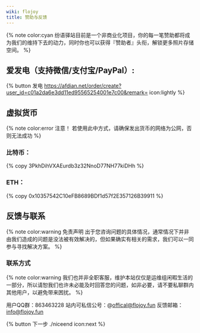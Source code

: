 ```yaml
---
wiki: flojoy
title: 赞助与反馈
---
```


{% note color:cyan 纷语驿站目前是一个非商业化项目，你的每一笔赞助都将成为我们的维持下去的动力，同时你也可以获得『赞助者』头衔，解锁更多照片存储空间。 %}

## 爱发电（支持微信/支付宝/PayPal）:

{% button 发电 https://afdian.net/order/create?user_id=c01a2da6e3dd11ed95565254001e7c00&remark= icon:lightly %}

## 虚拟货币

{% note color:error 注意！ 若使用此中方式，请确保发出货币的网络为公网，否则无法成功
%}

### 比特币：

{% copy 3PkhDihVXAEurdb3z32NnoD77NH77kiDHh %}

### ETH：

{% copy 0x10357542C10eFB8689BDf1d57f2E357126B39911 %}

## 反馈与联系

{% note color:warning 免责声明 出于您咨询问题的具体情况，通常情况下并非由我们造成的问题是没法被有效解决的，但如果确实有相关的需求，我们可以一同参与寻找解决方案。
%}

### 联系方式

{% note color:warning 我们也并非全职客服，维护本站仅仅是运维组闲暇生活的一部分，所以请恕我们也许未必能及时回答您的问题，如非必要，请不要私聊群内其他用户，以避免带来困扰。 %}

用户QQ群：863463228
站内可私信公号：@offical@flojoy.fun
反馈邮箱：info@flojoy.fun

{% button 下一步 ./niceend icon:next %}
